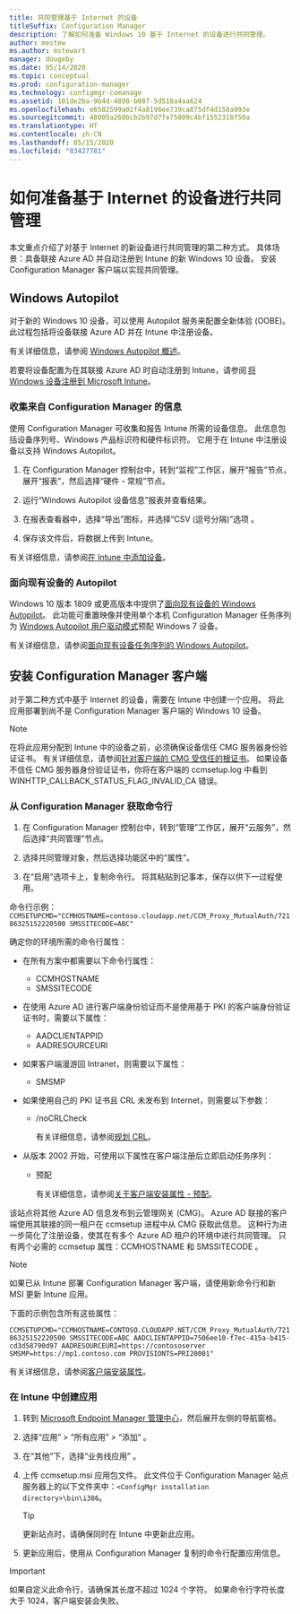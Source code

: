 ```yaml
---
title: 共同管理基于 Internet 的设备
titleSuffix: Configuration Manager
description: 了解如何准备 Windows 10 基于 Internet 的设备进行共同管理。
author: mestew
ms.author: mstewart
manager: dougeby
ms.date: 05/14/2020
ms.topic: conceptual
ms.prod: configuration-manager
ms.technology: configmgr-comanage
ms.assetid: 101de2ba-9b4d-4890-b087-5d518a4aa624
ms.openlocfilehash: e6582599a02f4a8196ee739ca875df4d158a993e
ms.sourcegitcommit: 48005a260bcb2b97d7fe75809c4bf1552318f50a
ms.translationtype: HT
ms.contentlocale: zh-CN
ms.lasthandoff: 05/15/2020
ms.locfileid: "83427781"
---
```

# <a name="how-to-prepare-internet-based-devices-for-co-management"></a>如何准备基于 Internet 的设备进行共同管理

本文重点介绍了对基于 Internet 的新设备进行共同管理的第二种方式。 具体场景：具备联接 Azure AD 并自动注册到 Intune 的新 Windows 10 设备。 安装 Configuration Manager 客户端以实现共同管理。  

## <a name="windows-autopilot"></a>Windows Autopilot

对于新的 Windows 10 设备，可以使用 Autopilot 服务来配置全新体验 (OOBE)。 此过程包括将设备联接 Azure AD 并在 Intune 中注册设备。  

有关详细信息，请参阅 [Windows Autopilot 概述](https://docs.microsoft.com/windows/deployment/windows-autopilot/windows-autopilot)。

若要将设备配置为在其联接 Azure AD 时自动注册到 Intune，请参阅 [将 Windows 设备注册到 Microsoft Intune](https://docs.microsoft.com/intune/windows-enroll)。  

### <a name="gather-information-from-configuration-manager"></a>收集来自 Configuration Manager 的信息

使用 Configuration Manager 可收集和报告 Intune 所需的设备信息。 此信息包括设备序列号、Windows 产品标识符和硬件标识符。 它用于在 Intune 中注册设备以支持 Windows Autopilot。

1. 在 Configuration Manager 控制台中，转到“监视”工作区，展开“报告”节点，展开“报表”，然后选择“硬件 - 常规”节点。  

2. 运行“Windows Autopilot 设备信息”报表并查看结果。  

3. 在报表查看器中，选择“导出”图标，并选择“CSV (逗号分隔)”选项 。  

4. 保存该文件后，将数据上传到 Intune。  

有关详细信息，请参阅[在 Intune 中添加设备](https://docs.microsoft.com/intune/enrollment-autopilot#add-devices)。

### <a name="autopilot-for-existing-devices"></a>面向现有设备的 Autopilot
<!--1358333-->

Windows 10 版本 1809 或更高版本中提供了[面向现有设备的 Windows Autopilot](https://techcommunity.microsoft.com/t5/Windows-IT-Pro-Blog/New-Windows-Autopilot-capabilities-and-expanded-partner-support/ba-p/260430)。 此功能可重置映像并使用单个本机 Configuration Manager 任务序列为 [Windows Autopilot 用户驱动模式](https://docs.microsoft.com/windows/deployment/windows-autopilot/user-driven)预配 Windows 7 设备。

有关详细信息，请参阅[面向现有设备任务序列的 Windows Autopilot](../osd/deploy-use/windows-autopilot-for-existing-devices.md)。

## <a name="install-the-configuration-manager-client"></a>安装 Configuration Manager 客户端

对于第二种方式中基于 Internet 的设备，需要在 Intune 中创建一个应用。 将此应用部署到尚不是 Configuration Manager 客户端的 Windows 10 设备。

> [!NOTE]
> 在将此应用分配到 Intune 中的设备之前，必须确保设备信任 CMG 服务器身份验证证书。 有关详细信息，请参阅[针对客户端的 CMG 受信任的根证书](../core/clients/manage/cmg/certificates-for-cloud-management-gateway.md#bkmk_cmgroot)。 如果设备不信任 CMG 服务器身份验证证书，你将在客户端的 ccmsetup.log 中看到 WINHTTP_CALLBACK_STATUS_FLAG_INVALID_CA 错误。

### <a name="get-the-command-line-from-configuration-manager"></a>从 Configuration Manager 获取命令行

1. 在 Configuration Manager 控制台中，转到“管理”工作区，展开“云服务”，然后选择“共同管理”节点。  

2. 选择共同管理对象，然后选择功能区中的“属性”。  

3. 在“启用”选项卡上，复制命令行。 将其粘贴到记事本，保存以供下一过程使用。  

命令行示例：`CCMSETUPCMD="CCMHOSTNAME=contoso.cloudapp.net/CCM_Proxy_MutualAuth/72186325152220500 SMSSITECODE=ABC"`

<!--1358215-->
确定你的环境所需的命令行属性：  

- 在所有方案中都需要以下命令行属性：  
  - CCMHOSTNAME  
  - SMSSITECODE  

- 在使用 Azure AD 进行客户端身份验证而不是使用基于 PKI 的客户端身份验证证书时，需要以下属性：  
  - AADCLIENTAPPID  
  - AADRESOURCEURI  

- 如果客户端漫游回 Intranet，则需要以下属性：  
  - SMSMP  

- 如果使用自己的 PKI 证书且 CRL 未发布到 Internet，则需要以下参数：  
  - /noCRLCheck  

    有关详细信息，请参阅[规划 CRL](../core/plan-design/security/plan-for-security.md#BKMK_PlanningForCRLs)。

- 从版本 2002 开始，可使用以下属性在客户端注册后立即启动任务序列：
  - 预配

    有关详细信息，请参阅[关于客户端安装属性 - 预配](../core/clients/deploy/about-client-installation-properties.md#provisionts)。

该站点将其他 Azure AD 信息发布到云管理网关 (CMG)。 Azure AD 联接的客户端使用其联接的同一租户在 ccmsetup 进程中从 CMG 获取此信息。 这种行为进一步简化了注册设备，使其在有多个 Azure AD 租户的环境中进行共同管理。 只有两个必需的 ccmsetup 属性：CCMHOSTNAME 和 SMSSITECODE 。<!--3607731-->

> [!NOTE]
> 如果已从 Intune 部署 Configuration Manager 客户端，请使用新命令行和新 MSI 更新 Intune 应用。 <!-- SCCMDocs-pr issue 3084 -->

下面的示例包含所有这些属性：

`CCMSETUPCMD="CCMHOSTNAME=CONTOSO.CLOUDAPP.NET/CCM_Proxy_MutualAuth/72186325152220500 SMSSITECODE=ABC AADCLIENTAPPID=7506ee10-f7ec-415a-b415-cd3d58790d97 AADRESOURCEURI=https://contososerver SMSMP=https://mp1.contoso.com PROVISIONTS=PRI20001"`

有关详细信息，请参阅[客户端安装属性](../core/clients/deploy/about-client-installation-properties.md)。

### <a name="create-the-app-in-intune"></a>在 Intune 中创建应用

1. 转到 [Microsoft Endpoint Manager 管理中心](https://endpoint.microsoft.com)，然后展开左侧的导航窗格。  

2. 选择“应用” > “所有应用” > “添加”  。  

3. 在“其他”下，选择“业务线应用” 。  

4. 上传 ccmsetup.msi 应用包文件。 此文件位于 Configuration Manager 站点服务器上的以下文件夹中：`<ConfigMgr installation directory>\bin\i386`。  

    > [!Tip]  
    > 更新站点时，请确保同时在 Intune 中更新此应用。  

5. 更新应用后，使用从 Configuration Manager 复制的命令行配置应用信息。  

> [!IMPORTANT]
> 如果自定义此命令行，请确保其长度不超过 1024 个字符。 如果命令行字符长度大于 1024，客户端安装会失败。
